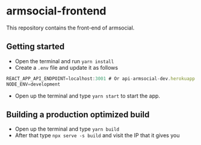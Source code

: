 # armsocial-frontend

This repository contains the front-end of armsocial.

## Getting started

- Open the terminal and run `yarn install`
- Create a `.env` file and update it as follows

```js
REACT_APP_API_ENDPOINT=localhost:3001 # Or api-armsocial-dev.herokuapp.com
NODE_ENV=development
```

- Open up the terminal and type `yarn start` to start the app.

## Building a production optimized build

- Open up the terminal and type `yarn build`
- After that type `npx serve -s build` and visit the IP that it gives you
